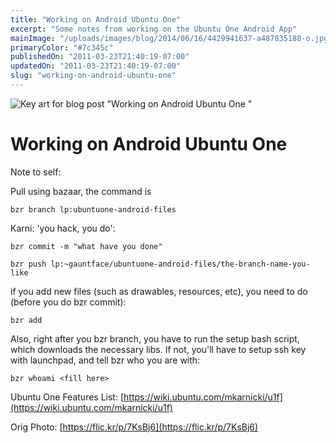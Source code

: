 ```yaml
---
title: "Working on Android Ubuntu One"
excerpt: "Some notes from working on the Ubuntu One Android App"
mainImage: "/uploads/images/blog/2014/06/16/4429941637-a487835188-o.jpg"
primaryColor: "#7c345c"
publishedOn: "2011-03-23T21:40:19-07:00"
updatedOn: "2011-03-23T21:40:19-07:00"
slug: "working-on-android-ubuntu-one"
---
```

![Key art for blog post "Working on Android Ubuntu One "](/uploads/images/blog/2014/06/16/4429941637-a487835188-o.jpg)

# Working on Android Ubuntu One 

Note to self: 

Pull using bazaar, the command is 

`bzr branch lp:ubuntuone-android-files` 

Karni: 'you hack, you do': 

`bzr commit -m "what have you done"` 

`bzr push lp:~gauntface/ubuntuone-android-files/the-branch-name-you-like` 

if you add new files (such as drawables, resources, etc), you need to do (before you do bzr commit): 

`bzr add` 

Also, right after you bzr branch, you have to run the setup bash script, which downloads the necessary libs. If not, you'll have to setup ssh key with launchpad, and tell bzr who you are with: 

`bzr whoami <fill here>` 

Ubuntu One Features List: [https://wiki.ubuntu.com/mkarnicki/u1f](https://wiki.ubuntu.com/mkarnicki/u1f)

Orig Photo: [https://flic.kr/p/7KsBj6](https://flic.kr/p/7KsBj6)